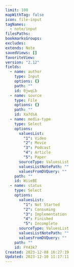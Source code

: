 ```yaml
---
limit: 100
mapWithTag: false
icon: file-input
tagNames:
  - note/input
filesPaths: 
bookmarksGroups: 
excludes: 
extends: Note
savedViews: []
favoriteView: 
version: "2.12"
fields:
  - name: author
    type: Input
    options: {}
    path: ""
    id: 0jwqLb
  - name: source
    type: File
    options: {}
    path: ""
    id: Xa7dsA
  - name: media-type
    type: Select
    options:
      valuesList:
        "1": Video
        "2": Movie
        "3": Podcast
        "4": Article
        "5": Paper
      sourceType: ValuesList
      valuesListNotePath: ""
      valuesFromDVQuery: ""
    path: ""
    id: WiieBE
  - name: status
    type: Select
    options:
      valuesList:
        "1": Not Started
        "2": Consuming
        "3": Implementation
        "4": Finished
        "5": Incomplete
      sourceType: ValuesList
      valuesListNotePath: ""
      valuesFromDVQuery: ""
    path: ""
    id: FY43k7
Created: 2023-12-08 16:27:19
Updated: 2023-12-10 11:17:11
---
```


